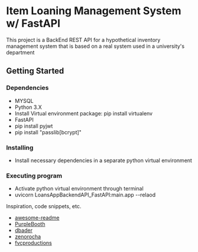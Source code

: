 # Item Loaning Management System w/ FastAPI

This project is a BackEnd REST API for a hypothetical inventory management system that is based on a real system used in a university's department

## Getting Started

### Dependencies

* MYSQL
* Python 3.X
* Install Virtual environment package: pip install virtualenv
* FastAPI
* pip install pyjwt
* pip install "passlib[bcrypt]"


### Installing

* Install necessary dependencies in a separate python virtual environment

### Executing program

* Activate python virtual environment through terminal
* uvicorn LoansAppBackendAPI_FastAPI:main.app --relaod


Inspiration, code snippets, etc.
* [awesome-readme](https://github.com/matiassingers/awesome-readme)
* [PurpleBooth](https://gist.github.com/PurpleBooth/109311bb0361f32d87a2)
* [dbader](https://github.com/dbader/readme-template)
* [zenorocha](https://gist.github.com/zenorocha/4526327)
* [fvcproductions](https://gist.github.com/fvcproductions/1bfc2d4aecb01a834b46)
